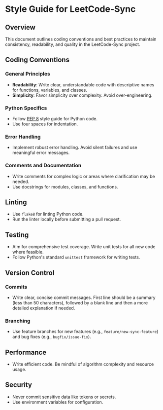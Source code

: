 # Style Guide for LeetCode-Sync

## Overview
This document outlines coding conventions and best practices to maintain consistency, readability, and quality in the LeetCode-Sync project.

## Coding Conventions

### General Principles
- **Readability**: Write clear, understandable code with descriptive names for functions, variables, and classes.
- **Simplicity**: Favor simplicity over complexity. Avoid over-engineering.

### Python Specifics
- Follow [PEP 8](https://www.python.org/dev/peps/pep-0008/) style guide for Python code.
- Use four spaces for indentation.

### Error Handling
- Implement robust error handling. Avoid silent failures and use meaningful error messages.

### Comments and Documentation
- Write comments for complex logic or areas where clarification may be needed.
- Use docstrings for modules, classes, and functions.

## Linting
- Use `flake8` for linting Python code.
- Run the linter locally before submitting a pull request.

## Testing
- Aim for comprehensive test coverage. Write unit tests for all new code where feasible.
- Follow Python's standard `unittest` framework for writing tests.

## Version Control

### Commits
- Write clear, concise commit messages. First line should be a summary (less than 50 characters), followed by a blank line and then a more detailed explanation if needed.

### Branching
- Use feature branches for new features (e.g., `feature/new-sync-feature`) and bug fixes (e.g., `bugfix/issue-fix`).

## Performance
- Write efficient code. Be mindful of algorithm complexity and resource usage.

## Security
- Never commit sensitive data like tokens or secrets.
- Use environment variables for configuration.

